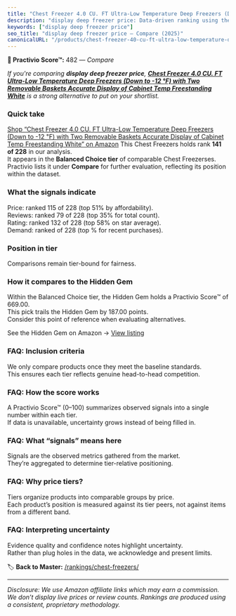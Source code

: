 ```yaml
---
title: "Chest Freezer 4.0 CU. FT Ultra-Low Temperature Deep Freezers (Down to -12 ℉) with Two Removable Baskets Accurate Display of Cabinet Temp Freestanding White"
description: "display deep freezer price: Data-driven ranking using the Practivio Score™. Positioned by quality, value, demand, findability, momentum."
keywords: ["display deep freezer price"]
seo_title: "display deep freezer price — Compare (2025)"
canonicalURL: "/products/chest-freezer-40-cu-ft-ultra-low-temperature-deep-freezers-down-to-12-F-with-two-removable-baskets-accurate-display-of-cabinet-temp-freestanding-white-B0CHRDZRSN/"
---
```


**🛒 Practivio Score™:** 482 — _Compare_


*If you're comparing **display deep freezer price**, **[Chest Freezer 4.0 CU. FT Ultra-Low Temperature Deep Freezers (Down to -12 ℉) with Two Removable Baskets Accurate Display of Cabinet Temp Freestanding White](https://www.amazon.com/dp/B0CHRDZRSN?tag=practivio-20)** is a strong alternative to put on your shortlist.*
### Quick take
[Shop “Chest Freezer 4.0 CU. FT Ultra-Low Temperature Deep Freezers (Down to -12 ℉) with Two Removable Baskets Accurate Display of Cabinet Temp Freestanding White” on Amazon](https://www.amazon.com/dp/B0CHRDZRSN?tag=practivio-20)
This Chest Freezers holds rank **141 of 228** in our analysis.  
It appears in the **Balanced Choice tier** of comparable Chest Freezerses.  
Practivio lists it under **Compare** for further evaluation, reflecting its position within the dataset.

### What the signals indicate
Price: ranked 115 of 228 (top 51% by affordability).  
Reviews: ranked 79 of 228 (top 35% for total count).  
Rating: ranked 132 of 228 (top 58% on star average).  
Demand: ranked  of 228 (top % for recent purchases).

### Position in tier
Comparisons remain tier-bound for fairness.

### How it compares to the Hidden Gem
Within the Balanced Choice tier, the Hidden Gem holds a Practivio Score™ of 669.00.  
This pick trails the Hidden Gem by 187.00 points.  
Consider this point of reference when evaluating alternatives.  

See the Hidden Gem on Amazon → [View listing](https://www.amazon.com/dp/B00L7QVSXE?tag=practivio-20)

### FAQ: Inclusion criteria
We only compare products once they meet the baseline standards.  
This ensures each tier reflects genuine head-to-head competition.

### FAQ: How the score works
A Practivio Score™ (0–100) summarizes observed signals into a single number within each tier.  
If data is unavailable, uncertainty grows instead of being filled in.

### FAQ: What “signals” means here
Signals are the observed metrics gathered from the market.  
They’re aggregated to determine tier-relative positioning.

### FAQ: Why price tiers?
Tiers organize products into comparable groups by price.  
Each product’s position is measured against its tier peers, not against items from a different band.

### FAQ: Interpreting uncertainty
Evidence quality and confidence notes highlight uncertainty.  
Rather than plug holes in the data, we acknowledge and present limits.

<!-- Missing template for Compare/CompareWithinPriceClass -->


🏷️ **Back to Master:** [/rankings/chest-freezers/](/rankings/chest-freezers/)

---
_Disclosure: We use Amazon affiliate links which may earn a commission. We don’t display live prices or review counts. Rankings are produced using a consistent, proprietary methodology._
